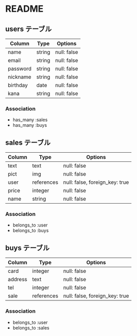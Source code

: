 # README

## users テーブル

| Column   | Type    | Options     |
| -------- | ------- | ----------- |
| name     | string  | null: false |
| email    | string  | null: false |
| password | string  | null: false |
| nickname | string  | null: false |
| birthday | date    | null: false |
| kana     | string  | null: false |

### Association
- has_many :sales
- has_many :buys

## sales テーブル

|Column  | Type       |Options                         |
| ------ | ---------- | ------------------------------ |
| text   | text       | null: false                    |
| pict   | img        | null: false                    |
| user   | references | null: false, foreign_key: true |
| price  | integer    | null: false
| name   | string     | null: false


### Association
- belongs_to :user
- belongs_to :buys

## buys テーブル

|Column   | Type      |Options                         |
| ------- | ----------| -------------------------------|
| card    | integer   | null: false                    |
| address | text      | null: false                    |
| tel     | integer   | null: false                    |
| sale    | references| null: false, foreign_key: true |


### Association
- belongs_to :user
- belongs_to :sales
